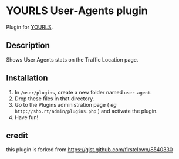 YOURLS User-Agents plugin
====================

Plugin for [YOURLS](http://yourls.org). 

Description
-----------
Shows User Agents stats on the Traffic Location page.

Installation
------------
1. In `/user/plugins`, create a new folder named `user-agent`.
2. Drop these files in that directory.
3. Go to the Plugins administration page ( *eg* `http://sho.rt/admin/plugins.php` ) and activate the plugin.
4. Have fun!

credit
-------
this plugin is forked from https://gist.github.com/firstclown/8540330
